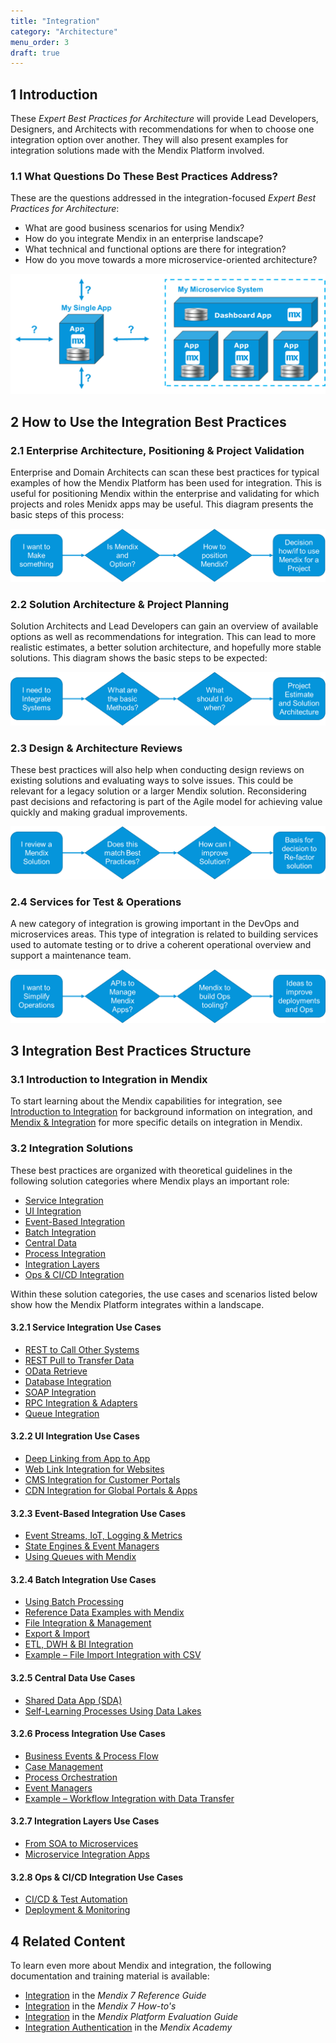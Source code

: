 ```yaml
---
title: "Integration"
category: "Architecture"
menu_order: 3
draft: true
---
```


## 1 Introduction

These *Expert Best Practices for Architecture* will provide Lead Developers, Designers, and Architects with recommendations for when to choose one integration option over another. They will also present examples for integration solutions made with the Mendix Platform involved.

### 1.1 What Questions Do These Best Practices Address?

These are the questions addressed in the integration-focused *Expert Best Practices for Architecture*:

* What are good business scenarios for using Mendix?
* How do you integrate Mendix in an enterprise landscape?
* What technical and functional options are there for integration?
* How do you move towards a more microservice-oriented architecture?

![](attachments/integration-overview/int-ov2.png)

## 2 How to Use the Integration Best Practices

### 2.1 Enterprise Architecture, Positioning & Project Validation

Enterprise and Domain Architects can scan these best practices for typical examples of how the Mendix Platform has been used for integration. This is useful for positioning Mendix within the enterprise and validating for which projects and roles Menidx apps may be useful. This diagram presents the basic steps of this process:

![](attachments/integration-overview/int-ov5.png)

### 2.2 Solution Architecture & Project Planning

Solution Architects and Lead Developers can gain an overview of available options as well as recommendations for integration. This can lead to more realistic estimates, a better solution architecture, and hopefully more stable solutions. This diagram shows the basic steps to be expected:

![](attachments/integration-overview/solution-architecture.png)

### 2.3 Design & Architecture Reviews

These best practices will also help when conducting design reviews on existing solutions and evaluating ways to solve issues. This could be relevant for a legacy solution or a larger Mendix solution. Reconsidering past decisions and refactoring is part of the Agile model for achieving value quickly and making gradual improvements.

![](attachments/integration-overview/int-ov6.png)

### 2.4 Services for Test & Operations

A new category of integration is growing important in the DevOps and microservices areas. This type of integration is related to building services used to automate testing or to drive a coherent operational overview and support a maintenance team.

![](attachments/integration-overview/int-ov7.png)

## 3 Integration Best Practices Structure

### 3.1 Introduction to Integration in Mendix

To start learning about the Mendix capabilities for integration, see [Introduction to Integration](integration-intro) for background information on integration, and [Mendix & Integration](mendix-integration) for more specific details on integration in Mendix.

### 3.2 Integration Solutions

These best practices are organized with theoretical guidelines in the following solution categories where Mendix plays an important role: 

* [Service Integration](service-integration)
* [UI Integration](ui-integration)
* [Event-Based Integration](event-integration)
* [Batch Integration](batch-integration)
* [Central Data](central-data)
* [Process Integration](process-integration)
* [Integration Layers](integration-layers)
* [Ops & CI/CD Integration](ops-cicd-integration)

Within these solution categories, the use cases and scenarios listed below show how the Mendix Platform integrates within a landscape.

#### 3.2.1 Service Integration Use Cases

* [REST to Call Other Systems](service-integration#push-transfer)
* [REST Pull to Transfer Data](service-integration#pull-transfer)
* [OData Retrieve](service-integration#odata-retrieve)
* [Database Integration](service-integration#db-int)
* [SOAP Integration](service-integration#soap-int)
* [RPC Integration & Adapters](service-integration#adapters)
* [Queue Integration](service-integration#queue-int)

#### 3.2.2 UI Integration Use Cases

* [Deep Linking from App to App](ui-integration#deep)
* [Web Link Integration for Websites](ui-integration#web)
* [CMS Integration for Customer Portals](ui-integration#cms)
* [CDN Integration for Global Portals & Apps](ui-integration#cdn)

#### 3.2.3 Event-Based Integration Use Cases

* [Event Streams, IoT, Logging & Metrics](event-integration#stream-iot)
* [State Engines & Event Managers](event-integration#state)
* [Using Queues with Mendix](event-integration#queues)

#### 3.2.4 Batch Integration Use Cases

* [Using Batch Processing](batch-integration#using)
* [Reference Data Examples with Mendix](batch-integration#reference)
* [File Integration & Management](batch-integration#file-integration)
* [Export & Import](batch-integration#export-import)
* [ETL, DWH & BI Integration](batch-integration#int)
* [Example – File Import Integration with CSV](csv)

#### 3.2.5 Central Data Use Cases

* [Shared Data App (SDA)](central-data#sda)
* [Self-Learning Processes Using Data Lakes](central-data#data-lakes)

#### 3.2.6 Process Integration Use Cases

* [Business Events & Process Flow](process-integration#business)
* [Case Management](process-integration#case)
* [Process Orchestration](process-integration#po)
* [Event Managers](process-integration#event-managers)
* [Example – Workflow Integration with Data Transfer](workflow-int-data-transfer)

#### 3.2.7 Integration Layers Use Cases

* [From SOA to Microservices](integration-layers#soa-micro)
* [Microservice Integration Apps](integration-layers#microservice)

#### 3.2.8 Ops & CI/CD Integration Use Cases

* [CI/CD & Test Automation](ops-cicd-integration#test)
* [Deployment & Monitoring](ops-cicd-integration#deploy)

## 4 Related Content

To learn even more about Mendix and integration, the following documentation and training material is available:

* [Integration](/refguide7/integration) in the *Mendix 7 Reference Guide*
* [Integration](/howto7/integration/) in the *Mendix 7 How-to's*
* [Integration](https://www.mendix.com/evaluation-guide/app-capabilities/integration) in the *Mendix Platform Evaluation Guide*
* [Integration Authentication](https://gettingstarted.mendixcloud.com/link/module/117/lecture/944) in the *Mendix Academy*
